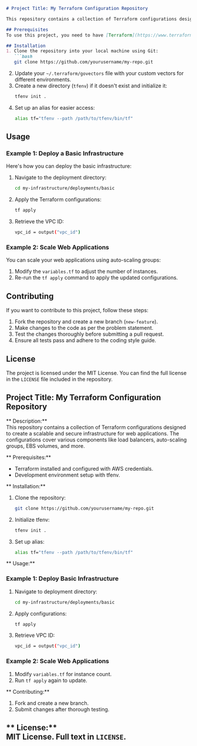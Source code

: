 ```markdown
# Project Title: My Terraform Configuration Repository

This repository contains a collection of Terraform configurations designed to create a scalable and secure infrastructure for web applications. The configurations cover various components like load balancers, auto-scaling groups, EBS volumes, and more. 

## Prerequisites
To use this project, you need to have [Terraform](https://www.terraform.io) installed and configured with your AWS credentials. Additionally, you'll need to set up a development environment that allows you to apply these configurations.

## Installation
1. Clone the repository into your local machine using Git:
   ```bash
   git clone https://github.com/yourusername/my-repo.git
   ```
2. Update your `~/.terraform/govectors` file with your custom vectors for different environments.
3. Create a new directory (`tfenv`) if it doesn't exist and initialize it:
   ```bash
   tfenv init .
   ```
4. Set up an alias for easier access:
   ```bash
   alias tf="tfenv --path /path/to/tfenv/bin/tf"
   ```

## Usage
### Example 1: Deploy a Basic Infrastructure
Here's how you can deploy the basic infrastructure:

1. Navigate to the deployment directory:
   ```bash
   cd my-infrastructure/deployments/basic
   ```
2. Apply the Terraform configurations:
   ```bash
   tf apply
   ```
3. Retrieve the VPC ID:
   ```bash
   vpc_id = output("vpc_id")
   ```

### Example 2: Scale Web Applications
You can scale your web applications using auto-scaling groups:

1. Modify the `variables.tf` to adjust the number of instances.
2. Re-run the `tf apply` command to apply the updated configurations.

## Contributing
If you want to contribute to this project, follow these steps:

1. Fork the repository and create a new branch (`new-feature`).
2. Make changes to the code as per the problem statement.
3. Test the changes thoroughly before submitting a pull request.
4. Ensure all tests pass and adhere to the coding style guide.

## License
The project is licensed under the MIT License. You can find the full license in the `LICENSE` file included in the repository.
</think>

**Project Title:** My Terraform Configuration Repository  
---

** Description:**  
This repository contains a collection of Terraform configurations designed to create a scalable and secure infrastructure for web applications. The configurations cover various components like load balancers, auto-scaling groups, EBS volumes, and more.  

** Prerequisites:**  
- Terraform installed and configured with AWS credentials.  
- Development environment setup with tfenv.  

** Installation:**  
1. Clone the repository:  
   ```bash  
   git clone https://github.com/yourusername/my-repo.git  
   ```  
2. Initialize tfenv:  
   ```bash  
   tfenv init .  
   ```  
3. Set up alias:  
   ```bash  
   alias tf="tfenv --path /path/to/tfenv/bin/tf"  
   ```  

** Usage:**  

### Example 1: Deploy Basic Infrastructure  
1. Navigate to deployment directory:  
   ```bash  
   cd my-infrastructure/deployments/basic  
   ```  
2. Apply configurations:  
   ```bash  
   tf apply  
   ```  
3. Retrieve VPC ID:  
   ```bash  
   vpc_id = output("vpc_id")  
   ```  

### Example 2: Scale Web Applications  
1. Modify `variables.tf` for instance count.  
2. Run `tf apply` again to update.  

** Contributing:**  
1. Fork and create a new branch.  
2. Submit changes after thorough testing.  

** License:**  
MIT License. Full text in `LICENSE`.  
---  
```  
```